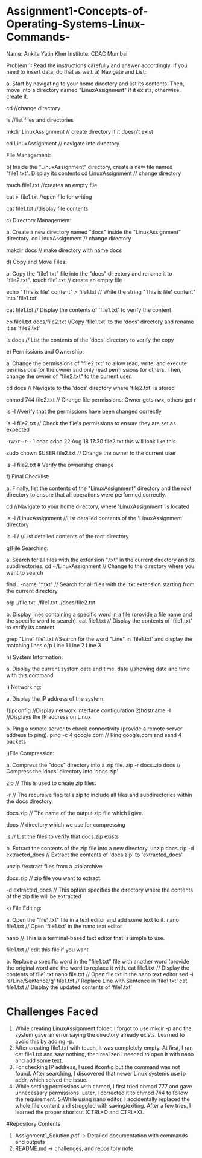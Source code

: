 # Assignment1-Concepts-of-Operating-Systems-Linux-Commands-
Name: Ankita Yatin Kher
Institute: CDAC Mumbai

Problem 1: Read the instructions carefully and answer accordingly. If you need to insert data, do that as well.
a) Navigate and List:

a. Start by navigating to your home directory and list its contents. Then, move into a
directory named "LinuxAssignment" if it exists; otherwise, create it.

cd                         //change directory

ls                         //list files and directories

mkdir LinuxAssignment     // create directory if it doesn’t exist


cd LinuxAssignment       // navigate into directory

File Management:

b) Inside the "LinuxAssignment" directory, create a new file named "file1.txt". Display its
contents
cd LinuxAssignment        // change directory 

touch file1.txt          //creates an empty file

cat > file1.txt         //open file for writing

cat file1.txt          //display file contents

c) Directory Management:

a. Create a new directory named "docs" inside the "LinuxAssignment" directory.
cd LinuxAssignment    // change directory

makdir docs         // make directory with name docs



d) Copy and Move Files:

a. Copy the "file1.txt" file into the "docs" directory and rename it to "file2.txt".
touch file1.txt    // create an empty file

echo "This is file1 content" > file1.txt  // Write the string "This is file1 content" into 'file1.txt'

cat file1.txt                            // Display the contents of 'file1.txt' to verify the content

cp file1.txt docs/file2.txt             //Copy 'file1.txt' to the 'docs' directory and rename it as 'file2.txt'

ls docs                                // List the contents of the 'docs' directory to verify the copy


e) Permissions and Ownership:

a. Change the permissions of "file2.txt" to allow read, write, and execute permissions for
the owner and only read permissions for others. Then, change the owner of "file2.txt" to
the current user.

cd docs               // Navigate to the 'docs' directory where 'file2.txt' is stored

chmod 744 file2.txt  // Change file permissions: Owner gets rwx, others get r

ls -l               //verify that the permissions have been changed correctly

ls -l file2.txt  // Check the file's permissions to ensure they are set as expected

-rwxr--r-- 1 cdac cdac 22 Aug 18 17:30 file2.txt  this will look like this 

sudo chown $USER file2.txt  // Change the owner to the current user

ls -l file2.txt  # Verify the ownership change

f) Final Checklist:

a. Finally, list the contents of the "LinuxAssignment" directory and the root directory to
ensure that all operations were performed correctly.

cd                        //Navigate to your home directory, where 'LinuxAssignment' is located

ls -l  /LinuxAssignment  //List detailed contents of the 'LinuxAssignment' directory

ls -l /                 //List detailed contents of the root directory

g)File Searching:

a. Search for all files with the extension ".txt" in the current directory and its subdirectories.
cd ~/LinuxAssignment  // Change to the directory where you want to search

find . -name "*.txt"  // Search for all files with the .txt extension starting from the current directory

o/p ./file.txt
  ./file1.txt
./docs/file2.txt

b. Display lines containing a specific word in a file (provide a file name and the specific
word to search).
cat file1.txt           // Display the contents of 'file1.txt' to verify its content

grep "Line" file1.txt  //Search for the word "Line" in 'file1.txt' and display the matching lines
o/p Line 1
    Line 2
    Line 3

h) System Information:

a. Display the current system date and time.
date   //showing date and time with this command


i) Networking:

a. Display the IP address of the system.

1)ipconfig      //Display network interface configuration
2)hostname -I  //Displays the IP address on Linux

b. Ping a remote server to check connectivity (provide a remote server address to ping).
ping -c 4 google.com  // Ping google.com and send 4 packets

j)File Compression:

a. Compress the "docs" directory into a zip file. 
zip -r docs.zip docs  // Compress the 'docs' directory into 'docs.zip'

zip                  // This is  used to create zip files.

-r                  // The recursive flag tells zip to include all files and subdirectories within the docs directory.

docs.zip           // The name of the output zip file which i give.

docs              // directory which we use for compressing

ls               // List the files to verify that docs.zip exists

b. Extract the contents of the zip file into a new directory.
unzip docs.zip -d extracted_docs  // Extract the contents of 'docs.zip' to 'extracted_docs'

unzip                             //extract files from a .zip archive

docs.zip                        // zip file you want to extract.

-d extracted_docs              //  This option specifies the directory where the contents of the zip file will be extracted

k) File Editing:

a. Open the "file1.txt" file in a text editor and add some text to it.
nano file1.txt            // Open 'file1.txt' in the nano text editor

nano                     //  This is a terminal-based text editor that is simple to use.

file1.txt               //  edit this file if you want.


b. Replace a specific word in the "file1.txt" file with another word (provide the original
word and the word to replace it with.
cat file1.txt                                // Display the contents of file1.txt
nano file.txt                               // Open file.txt in the nano text editor
sed -i 's/Line/Sentence/g' file1.txt       // Replace Line with Sentence in 'file1.txt'
cat file1.txt                            // Display the updated contents of 'file1.txt'


# Challenges Faced
1) While creating LinuxAssignment folder, I forgot to use mkdir -p and the system gave an error saying the directory already exists. Learned to avoid this by adding -p.
2) After creating file1.txt with touch, it was completely empty. At first, I ran cat file1.txt and saw nothing, then realized I needed to open it with nano and add some text.
3) For checking IP address, I used ifconfig but the command was not found. After searching, I discovered that newer Linux systems use ip addr, which solved the issue.
4) While setting permissions with chmod, I first tried chmod 777 and gave unnecessary permissions. Later, I corrected it to chmod 744 to follow the requirement.
5)While using nano editor, I accidentally replaced the whole file content and struggled with saving/exiting. After a few tries, I learned the proper shortcut (CTRL+O and CTRL+X).

#Repository Contents
1) Assignment1_Solution.pdf → Detailed documentation with commands and outputs
2) README.md → challenges, and repository note


































